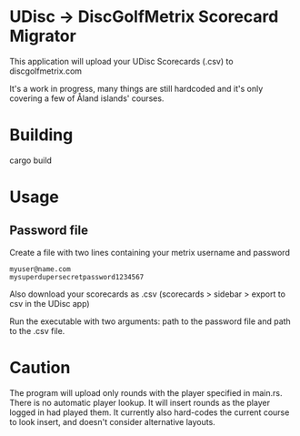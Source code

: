 # UDisc → DiscGolfMetrix Scorecard Migrator
This application will upload your UDisc Scorecards (.csv) to discgolfmetrix.com

It's a work in progress, many things are still hardcoded and it's only covering a few of Åland islands' courses.

# Building
cargo build

# Usage
## Password file
Create a file with two lines containing your metrix username and password

```
myuser@name.com
mysuperdupersecretpassword1234567
```

Also download your scorecards as .csv (scorecards > sidebar > export to csv in the UDisc app)

Run the executable with two arguments: path to the password file and path to the .csv file.

# Caution
The program will upload only rounds with the player specified in main.rs. There is no automatic player lookup. It will insert rounds as the player logged in had played them.
It currently also hard-codes the current course to look insert, and doesn't consider alternative layouts.


